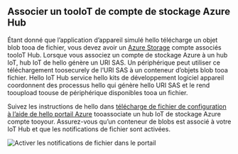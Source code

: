 ## <a name="associate-an-azure-storage-account-tooiot-hub"></a>Associer un tooIoT de compte de stockage Azure Hub

Étant donné que l’application d’appareil simulé hello télécharge un objet blob tooa de fichier, vous devez avoir un [Azure Storage](../articles/storage/common/storage-create-storage-account.md#create-a-storage-account) compte associés tooIoT Hub. Lorsque vous associez un compte de stockage Azure à un hub IoT, hub IoT de hello génère un URI SAS. Un périphérique peut utiliser ce téléchargement toosecurely de l’URI SAS à un conteneur d’objets blob tooa fichier. Hello IoT Hub service hello kits de développement logiciel appareil coordonnent des processus hello qui génère hello URI SAS et le rend tooupload toouse de périphérique disponibles tooa un fichier.

Suivez les instructions de hello dans [télécharge de fichier de configuration à l’aide de hello portail Azure](../articles/iot-hub/iot-hub-configure-file-upload.md) tooassociate un hub IoT de stockage Azure compte tooyour. Assurez-vous qu’un conteneur de blobs est associé à votre IoT Hub et que les notifications de fichier sont activées.

![Activer les notifications de fichier dans le portail](media/iot-hub-associate-storage/enable-file-notifications.png)